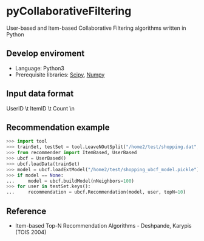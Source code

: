 # pyCollaborativeFiltering
User-based and Item-based Collaborative Filtering algorithms written in Python

## Develop enviroment
* Language: Python3
* Prerequisite libraries: [Scipy](http://scipy.org), [Numpy](http://numpy.org)

## Input data format
UserID \t ItemID \t Count \n

## Recommendation example
```python
>>> import tool
>>> trainSet, testSet = tool.LeaveNOutSplit("/home2/test/shopping.dat", N=1)
>>> from recommender import ItemBased, UserBased
>>> ubcf = UserBased()
>>> ubcf.loadData(trainSet)
>>> model = ubcf.loadExtModel("/home2/test/shopping_ubcf_model.pickle")
>>> if model == None:
...     model = ubcf.buildModel(nNeighbors=100)
>>> for user in testSet.keys():
...     recommendation = ubcf.Recommendation(model, user, topN=10)
```

## Reference
* Item-based Top-N Recommendation Algorithms - Deshpande, Karypis (TOIS 2004)
